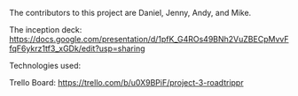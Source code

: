 The contributors to this project are Daniel, Jenny, Andy, and Mike.

The inception deck:
https://docs.google.com/presentation/d/1pfK_G4ROs49BNh2VuZBECpMvvFfqF6ykrz1tf3_xGDk/edit?usp=sharing

Technologies used:

Trello Board:
https://trello.com/b/u0X9BPiF/project-3-roadtrippr
